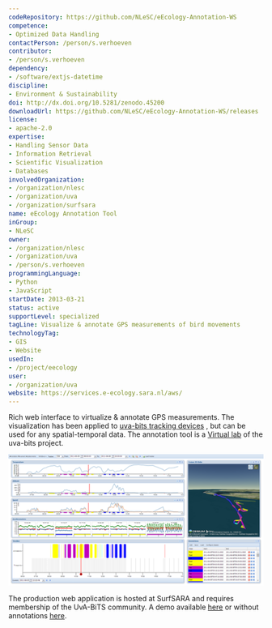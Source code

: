```yaml
---
codeRepository: https://github.com/NLeSC/eEcology-Annotation-WS
competence:
- Optimized Data Handling
contactPerson: /person/s.verhoeven
contributor:
- /person/s.verhoeven
dependency:
- /software/extjs-datetime
discipline:
- Environment & Sustainability
doi: http://dx.doi.org/10.5281/zenodo.45200
downloadUrl: https://github.com/NLeSC/eEcology-Annotation-WS/releases
license:
- apache-2.0
expertise:
- Handling Sensor Data
- Information Retrieval
- Scientific Visualization
- Databases
involvedOrganization:
- /organization/nlesc
- /organization/uva
- /organization/surfsara
name: eEcology Annotation Tool
inGroup:
- NLeSC
owner:
- /organization/nlesc
- /organization/uva
- /person/s.verhoeven
programmingLanguage:
- Python
- JavaScript
startDate: 2013-03-21
status: active
supportLevel: specialized
tagLine: Visualize & annotate GPS measurements of bird movements
technologyTag:
- GIS
- Website
usedIn:
- /project/eecology
user:
- /organization/uva
website: https://services.e-ecology.sara.nl/aws/
---
```

Rich web interface to virtualize & annotate GPS measurements.
The visualization has been applied to [uva-bits tracking devices](http://www.uva-bits.nl/system) , but can be used for any spatial-temporal data.
The annotation tool is a [Virtual lab](http://uva-bits.nl/virtual-lab) of the uva-bits project.

![Screenshot of annotation application](https://github.com/NLeSC/eEcology-Annotation-UI/raw/master/resources/screenshot.png "Screenshot")

The production web application is hosted at SurfSARA and requires membership of the UvA-BiTS community.
A demo available [here](http://nlesc.github.io/eEcology-Annotation-UI/demo/demo.html) or without annotations [here](http://nlesc.github.io/eEcology-Annotation-UI/demo/demo-na.html).
